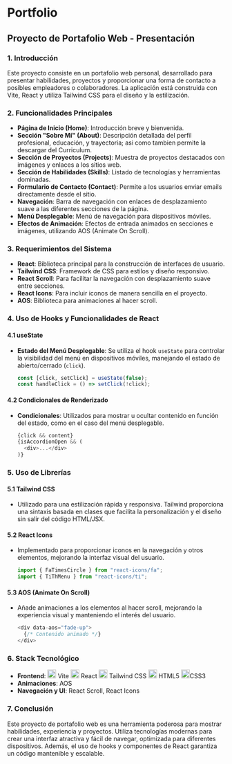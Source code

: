 <h1> Portfolio </h1>

## Proyecto de Portafolio Web - Presentación

### 1. **Introducción**

Este proyecto consiste en un portafolio web personal, desarrollado para presentar habilidades, proyectos y proporcionar una forma de contacto a posibles empleadores o colaboradores. La aplicación está construida con Vite, React y utiliza Tailwind CSS para el diseño y la estilización.

### 2. **Funcionalidades Principales**

- **Página de Inicio (Home)**: Introducción breve y bienvenida.
- **Sección "Sobre Mí" (About)**: Descripción detallada del perfil profesional, educación, y trayectoria; asi como tambien permite la descargar del Curriculum.
- **Sección de Proyectos (Projects)**: Muestra de proyectos destacados con imágenes y enlaces a los sitios web.
- **Sección de Habilidades (Skills)**: Listado de tecnologías y herramientas dominadas.
- **Formulario de Contacto (Contact)**: Permite a los usuarios enviar emails directamente desde el sitio.
- **Navegación**: Barra de navegación con enlaces de desplazamiento suave a las diferentes secciones de la página.
- **Menú Desplegable**: Menú de navegación para dispositivos móviles.
- **Efectos de Animación**: Efectos de entrada animados en secciones e imágenes, utilizando AOS (Animate On Scroll).

### 3. **Requerimientos del Sistema**

- **React**: Biblioteca principal para la construcción de interfaces de usuario.
- **Tailwind CSS**: Framework de CSS para estilos y diseño responsivo.
- **React Scroll**: Para facilitar la navegación con desplazamiento suave entre secciones.
- **React Icons**: Para incluir iconos de manera sencilla en el proyecto.
- **AOS**: Biblioteca para animaciones al hacer scroll.

### 4. **Uso de Hooks y Funcionalidades de React**

#### 4.1 **useState**

- **Estado del Menú Desplegable**: Se utiliza el hook `useState` para controlar la visibilidad del menú en dispositivos móviles, manejando el estado de abierto/cerrado (`click`).

  ```javascript
  const [click, setClick] = useState(false);
  const handleClick = () => setClick(!click);
  ```

#### 4.2 **Condicionales de Renderizado**

- **Condicionales**: Utilizados para mostrar u ocultar contenido en función del estado, como en el caso del menú desplegable.

  ```javascript
  {click && content}
  {isAccordionOpen && (
    <div>...</div>
  )}
  ```

### 5. **Uso de Librerías**

#### 5.1 **Tailwind CSS**

- Utilizado para una estilización rápida y responsiva. Tailwind proporciona una sintaxis basada en clases que facilita la personalización y el diseño sin salir del código HTML/JSX.

#### 5.2 **React Icons**

- Implementado para proporcionar iconos en la navegación y otros elementos, mejorando la interfaz visual del usuario.

  ```javascript
  import { FaTimesCircle } from "react-icons/fa";
  import { TiThMenu } from "react-icons/ti";
  ```

#### 5.3 **AOS (Animate On Scroll)**

- Añade animaciones a los elementos al hacer scroll, mejorando la experiencia visual y manteniendo el interés del usuario.

  ```javascript
  <div data-aos="fade-up">
    {/* Contenido animado */}
  </div>
  ```

### 6. **Stack Tecnológico**

- **Frontend**:
  <img src="https://cdn.jsdelivr.net/gh/devicons/devicon@latest/icons/vitejs/vitejs-original.svg"  width="20" height="20"/> Vite
  <img src="https://cdn.jsdelivr.net/gh/devicons/devicon@latest/icons/react/react-original.svg" width="20" height="20"/> React
  <img src="https://cdn.jsdelivr.net/gh/devicons/devicon@latest/icons/tailwindcss/tailwindcss-original.svg" width="20" height="20"/> Tailwind CSS
  <img src="https://cdn.jsdelivr.net/gh/devicons/devicon@latest/icons/html5/html5-original.svg" width="20" height="20"/> HTML5
  <img src="https://cdn.jsdelivr.net/gh/devicons/devicon@latest/icons/css3/css3-original.svg" width="20" height="20"/>CSS3 
- **Animaciones**: AOS
- **Navegación y UI**: React Scroll, React Icons

### 7. **Conclusión**

Este proyecto de portafolio web es una herramienta poderosa para mostrar habilidades, experiencia y proyectos. Utiliza tecnologías modernas para crear una interfaz atractiva y fácil de navegar, optimizada para diferentes dispositivos. Además, el uso de hooks y componentes de React garantiza un código mantenible y escalable.
 
